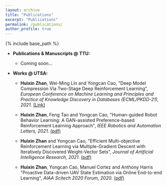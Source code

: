 ```yaml
---
layout: archive
title: "Publications"
excerpt: "Publications"
permalink: /publications/
author_profile: true
---
```

{% include base_path %}


* <b>Publications & Manuscripts @ TTU:</b>
  * Coming soon...

* <b>Works @ UTSA:</b>

  * <b>Huixin Zhan</b>, Wei-Ming Lin and Yongcan Cao, "Deep Model Compression Via Two-Stage Deep Reinforcement Learning", <i> European Conference on Machine Learning and Principles and Practice of Knowledge Discovery in Databases (ECML/PKDD-21), 2021.</i> [(Link)](https://2021.ecmlpkdd.org/?page_id=1811)

  * <b>Huixin Zhan</b>, Feng Tao and Yongcan Cao, "Human-guided Robot Behavior Learning: A GAN-assisted Preference-based Reinforcement Learning Approach", <i> IEEE Robotics and Automation Letters, 2021.</i> [(pdf)](https://ieeexplore.ieee.org/abstract/document/9369902)

  * <b>Huixin Zhan</b> and Yongcan Cao, "Efficient Multi-objective Reinforcement Learning via Multiple-Gradient Descent with Iteratively Discovered Weight-Vector Sets", <i>Journal of Artificial Intelligence Research, 2021.</i> [(pdf)](https://www.jair.org/index.php/jair/article/view/12270/26648)

  * <b>Huixin Zhan</b>, Yongcan Cao, Manuel Cortez and Anthony Harris "Proactive Data-driven UAV State Estimation via Online End-to-end Learning", <i>AIAA Scitech 2020 Forum, 2020.</i> [(pdf)](https://arc.aiaa.org/doi/abs/10.2514/6.2020-1090)
